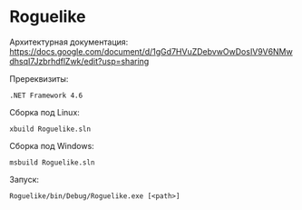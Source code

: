 # Roguelike

Архитектурная документация:
https://docs.google.com/document/d/1gGd7HVuZDebvwOwDosIV9V6NMwdhsqI7JzbrhdflZwk/edit?usp=sharing

Пререквизиты:
```
.NET Framework 4.6
```

Сборка под Linux:
```
xbuild Roguelike.sln
```

Сборка под Windows:

```
msbuild Roguelike.sln
```

Запуск:
```
Roguelike/bin/Debug/Roguelike.exe [<path>]
```
